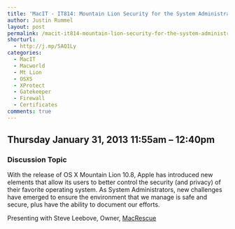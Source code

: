 ```yaml
---
title: 'MacIT - IT814: Mountain Lion Security for the System Administrator'
author: Justin Rummel
layout: post
permalink: /macit-it814-mountain-lion-security-for-the-system-administrator/
shorturl:
  - http://j.mp/SAQ1Ly
categories:
  - MacIT
  - Macworld
  - Mt Lion
  - OSXS
  - XProtect
  - Gatekeeper
  - Firewall
  - Certificates
comments: true
---
```

Thursday January 31, 2013 11:55am – 12:40pm
-------------------------------------------

### Discussion Topic
With the release of OS X Mountain Lion 10.8, Apple has introduced new elements that allow its users to better control the security (and privacy) of their favorite operating system. As System Administrators, new challenges have emerged to ensure the environment that we manage is safe and secure, plus have the ability to document our efforts.

Presenting with Steve Leebove, Owner, [MacRescue][macrescue]

[macrescue]: http://www.macrescue.com